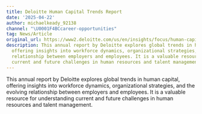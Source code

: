 ```yaml
---
title: Deloitte Human Capital Trends Report
date: '2025-04-22'
author: michaelkeady_92138
channel: "\U0001F4BCcareer-opportunities"
tag: News/Article
original_url: https://www2.deloitte.com/us/en/insights/focus/human-capital-trends.html
description: This annual report by Deloitte explores global trends in human capital,
  offering insights into workforce dynamics, organizational strategies, and the evolving
  relationship between employers and employees. It is a valuable resource for understanding
  current and future challenges in human resources and talent management.
---
```


This annual report by Deloitte explores global trends in human capital, offering insights into workforce dynamics, organizational strategies, and the evolving relationship between employers and employees. It is a valuable resource for understanding current and future challenges in human resources and talent management.